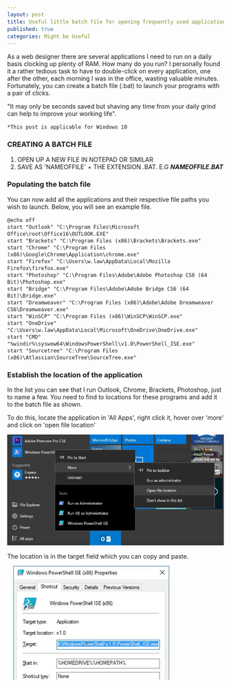 ```yaml
---
layout: post
title: Useful little batch file for opening frequently used applications in Windows 10
published: true
categories: Might be Useful
---
```


As a web designer there are several applications I need to run on a daily basis clocking up plenty of RAM. How many do you run? I personally found it a rather tedious task to have to double-click on every application, one after the other, each morning I was in the office, wasting valuable minutes. Fortunately, you can create a batch file (.bat) to launch your programs with a pair of clicks.

"It may only be seconds saved but shaving any time from your daily grind can help to improve your working life".

    *This post is applicable for Windows 10

### CREATING A BATCH FILE
1. OPEN UP A NEW FILE IN NOTEPAD OR SIMILAR
2. SAVE AS 'NAMEOFFILE' + THE EXTENSION .BAT. E.G _**NAMEOFFILE.BAT**_

### Populating the batch file
You can now add all the applications and their respective file paths you wish to launch. Below, you will see an example file.

    @echo off
    start "Outlook" "C:\Program Files\Microsoft Office\root\Office16\OUTLOOK.EXE"
    start "Brackets" "C:\Program Files (x86)\Brackets\Brackets.exe"
    start "Chrome" "C:\Program Files (x86)\Google\Chrome\Application\chrome.exe"
    start "Firefox" "C:\Users\w.law\AppData\Local\Mozilla Firefox\firefox.exe"
    start "Photoshop" "C:\Program Files\Adobe\Adobe Photoshop CS6 (64 Bit)\Photoshop.exe"
    start "Bridge" "C:\Program Files\Adobe\Adobe Bridge CS6 (64 Bit)\Bridge.exe"
    start "Dreamweaver" "C:\Program Files (x86)\Adobe\Adobe Dreamweaver CS6\Dreamweaver.exe"
    start "WinSCP" "C:\Program Files (x86)\WinSCP\WinSCP.exe"
    start "OneDrive" "C:\Users\w.law\AppData\Local\Microsoft\OneDrive\OneDrive.exe"
    start "CMD" "%windir%\syswow64\WindowsPowerShell\v1.0\PowerShell_ISE.exe"
    start "Sourcetree" "C:\Program Files (x86)\Atlassian\SourceTree\SourceTree.exe"

### Establish the location of the application
In the list you can see that I run Outlook, Chrome, Brackets, Photoshop, just to name a few. You need to find to locations for these programs and add it to the batch file as shown.

To do this, locate the application in 'All Apps', right click it, hover over 'more' and click on 'open file location'

![Alt text](/images/post/20160908030717-programs.jpg)

The location is in the target field which you can copy and paste.

![Alt text](/images/post/20160908030836-app-target.jpg)
